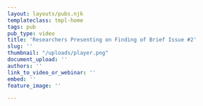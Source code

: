 ```yaml
---
layout: layouts/pubs.njk
templateclass: tmpl-home
tags: pub
pub_type: video
title: 'Researchers Presenting on Finding of Brief Issue #2'
slug: ''
thumbnail: "/uploads/player.png"
document_upload: ''
authors: ''
link_to_video_or_webinar: ''
embed: ''
feature_image: ''

---
```

